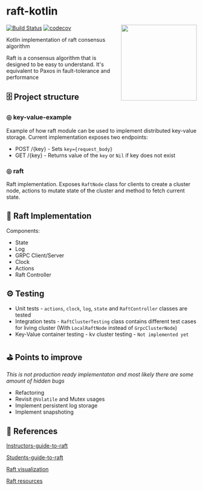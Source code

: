 # raft-kotlin 

[![Build Status](https://travis-ci.com/AChepurnoi/raft-kotlin.svg?token=dFANEVvUn3HF3pZ9jc1Z&branch=master)](https://travis-ci.com/AChepurnoi/raft-kotlin)
[![codecov](https://codecov.io/gh/AChepurnoi/raft-kotlin/branch/master/graph/badge.svg?token=CLFO7pW9FP)](https://codecov.io/gh/AChepurnoi/raft-kotlin)
<img align="right" width="200" height="200" src="https://raft.github.io/logo/annie-solo.png">

Kotlin implementation of raft consensus algorithm 

Raft is a consensus algorithm that is designed to be easy to understand. It's equivalent to Paxos in fault-tolerance and performance

## 🗄 Project structure
### ◎ key-value-example
Example of how raft module can be used to 
implement distributed key-value storage.
Current implementation exposes two endpoints:
* POST /{key} - Sets `key={request_body}`
* GET /{key} - Returns value of the `key` or `Nil` if key does not exist

### ◎ raft
Raft implementation. 
Exposes `RaftNode` class for clients to create a cluster node, 
actions to mutate state of the cluster 
and method to fetch current state.

## 🔨 Raft Implementation
Components:
* State 
* Log
* GRPC Client/Server
* Clock
* Actions
* Raft Controller

## ⚙️ Testing
* Unit tests - `actions`, `clock`, `log`, `state` and `RaftController` classes are tested 
* Integration tests - `RaftClusterTesting` class contains different test cases for living cluster (With `LocalRaftNode` instead of `GrpcClusterNode`)
* Key-Value container testing - kv cluster testing - `Not implemented yet`


## ⛳️ Points to improve
*This is not production ready implementaton and most likely there are some amount of hidden bugs*

* Refactoring
* Revisit `@Volatile` and Mutex usages
* Implement persistent log storage
* Implement snapshoting

## 🔗 References

[Instructors-guide-to-raft](https://thesquareplanet.com/blog/instructors-guide-to-raft/)

[Students-guide-to-raft](https://thesquareplanet.com/blog/students-guide-to-raft/)

[Raft visualization](http://thesecretlivesofdata.com/raft/)

[Raft resources](https://raft.github.io/)